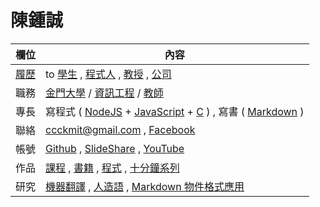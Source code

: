 # 陳鍾誠

欄位          | 內容
--------------|------------------------------------------------------------
[履歷](https://www.cakeresume.com/f5611f)  | to [學生](self/cccForStudent.md) , [程式人](self/cccForProgrammer.md) , [教授](self/cccForProfessor.md) , [公司](self/cccForCompany.md)
職務      | [金門大學](http://www.nqu.edu.tw/) / [資訊工程](http://www.nqu.edu.tw/educsie/index.php) / [教師](http://www.nqu.edu.tw/educsie/index.php?act=blog&code=list&ids=4)
專長          | 寫程式 ( [NodeJS](https://nodejs.org/) + [JavaScript](self/js1.md) + [C](self/c1.md) ) , 寫書 ( [Markdown](https://zh.wikipedia.org/wiki/Markdown) )
聯絡          | ccckmit@gmail.com , [Facebook](https://www.facebook.com/ccckmit)
帳號          | [Github](https://github.com/ccckmit) , [SlideShare](http://www.slideshare.net/ccckmit/) , [YouTube](https://www.youtube.com/user/ccckmit)
作品          | [課程](course/README.md) , [書籍](book/README.md) , [程式](code/README.md) , [十分鐘系列](slide/README.md)
研究          | [機器翻譯](book/mt/README.md) , [人造語](book/artilang/README.md) , [Markdown 物件格式應用](book/mdo/README.md)


